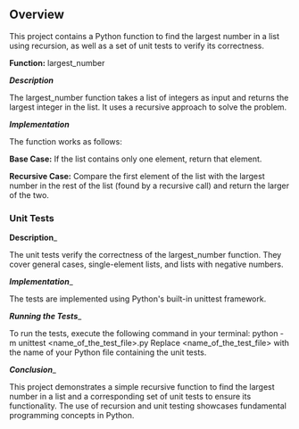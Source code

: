 ## Overview
This project contains a Python function to find the largest number in a list using recursion, as well as a set of unit tests to verify its correctness.



**Function:**   largest_number



***Description***

The largest_number function takes a list of integers as input and returns the largest integer in the list. It uses a recursive approach to solve the problem.




***Implementation***

The function works as follows:


**Base Case:** If the list contains only one element, return that element.

**Recursive Case:** Compare the first element of the list with the largest number in the rest of the list (found by a recursive call) and return the larger of the two.




### Unit Tests


**Description**_

The unit tests verify the correctness of the largest_number function. They cover general cases, single-element lists, and lists with negative numbers.


***Implementation***_

The tests are implemented using Python's built-in unittest framework.


***Running the Tests***_

To run the tests, execute the following command in your terminal:
python -m unittest <name_of_the_test_file>.py
Replace <name_of_the_test_file> with the name of your Python file containing the unit tests.


***Conclusion***_

This project demonstrates a simple recursive function to find the largest number in a list and a corresponding set of unit tests to ensure its functionality. The use of recursion and unit testing showcases fundamental programming concepts in Python.
